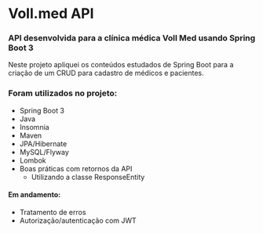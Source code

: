 # Voll.med API

### API desenvolvida para a clínica médica Voll Med usando Spring Boot 3

<p>Neste projeto apliquei os conteúdos estudados de Spring Boot para a criação de um CRUD para cadastro de médicos  
e pacientes.</p>

### Foram utilizados no projeto:
* Spring Boot 3
* Java
* Insomnia
* Maven
* JPA/Hibernate
* MySQL/Flyway
* Lombok
* Boas práticas com retornos da API
  * Utilizando a classe ResponseEntity

#### Em andamento:

* Tratamento de erros
* Autorização/autenticação com JWT